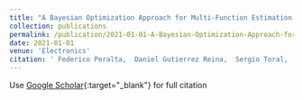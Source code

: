 ```yaml
---
title: "A Bayesian Optimization Approach for Multi-Function Estimation for Environmental Monitoring Using an Autonomous Surface Vehicle: Ypacarai Lake Case Study"
collection: publications
permalink: /publication/2021-01-01-A-Bayesian-Optimization-Approach-for-Multi-Function-Estimation-for-Environmental-Monitoring-Using-an-Autonomous-Surface-Vehicle-Ypacarai-Lake-Case-Study
date: 2021-01-01
venue: 'Electronics'
citation: ' Federico Peralta,  Daniel Gutierrez Reina,  Sergio Toral,  Mario Arzamendia,  Derlis Gregor, &quot;A Bayesian Optimization Approach for Multi-Function Estimation for Environmental Monitoring Using an Autonomous Surface Vehicle: Ypacarai Lake Case Study.&quot; Electronics, 2021.'
---
```

Use [Google Scholar](https://scholar.google.com/scholar?q=A+Bayesian+Optimization+Approach+for+Multi+Function+Estimation+for+Environmental+Monitoring+Using+an+Autonomous+Surface+Vehicle:+Ypacarai+Lake+Case+Study){:target="_blank"} for full citation
